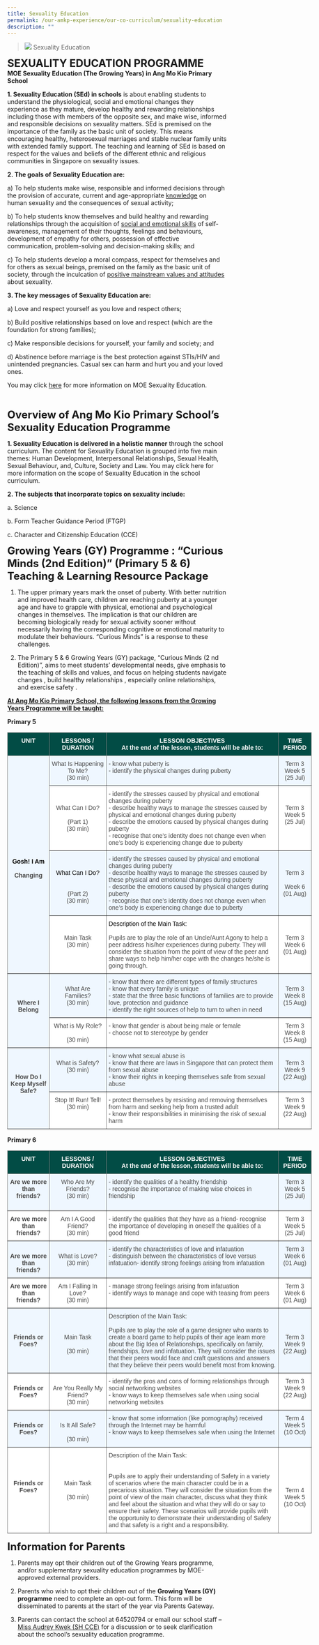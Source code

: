 ```yaml
---
title: Sexuality Education
permalink: /our-amkp-experience/our-co-curriculum/sexuality-education
description: ""
---
```

>![](/images/About%20Us/banner2-with%20bg.jpg)
>Sexuality Education

**<font size="5">SEXUALITY EDUCATION PROGRAMME</font>** <br>
**MOE Sexuality Education (The Growing Years) in Ang Mo Kio Primary School**



**1. Sexuality Education (SEd) in schools** is about enabling students to understand the physiological, social and emotional changes they experience as they mature, develop healthy and rewarding relationships including those with members of the opposite sex, and make wise, informed and responsible decisions on sexuality matters. SEd is premised on the importance of the family as the basic unit of society. This means encouraging healthy, heterosexual marriages and stable nuclear family units with extended family support. The teaching and learning of SEd is based on respect for the values and beliefs of the different ethnic and religious communities in Singapore on sexuality issues.

**2. The goals of Sexuality Education are:**

a)  To help students make wise, responsible and informed decisions through the provision of accurate, current and age-appropriate <u>knowledge</u> on human sexuality and the consequences of sexual activity;

b)  To help students know themselves and build healthy and rewarding relationships through the acquisition of <u>social and emotional skills</u> of self-awareness, management of their thoughts, feelings and behaviours, development of empathy for others, possession of effective communication, problem-solving and decision-making skills; and

c)  To help students develop a moral compass, respect for themselves and for others as sexual beings, premised on the family as the basic unit of society, through the inculcation of <u>positive mainstream values and attitudes</u> about sexuality.

**3. The key messages of Sexuality Education are:**

a) Love and respect yourself as you love and respect others;

b) Build positive relationships based on love and respect (which are the foundation for strong families);

c) Make responsible decisions for yourself, your family and society; and

d) Abstinence before marriage is the best protection against STIs/HIV and unintended pregnancies. Casual sex can harm and hurt you and your loved ones.

You may click [here](https://www.moe.gov.sg/page%20not%20found?item=%2feducation%2fprogrammes%2fsocial-and-emotional-learning%2fsexuality-education&user=extranet%5cAnonymous&site=moe-website) for more information on MOE Sexuality Education. 

<br>

**<font size="5">Overview of Ang Mo Kio Primary School’s Sexuality Education Programme</font>**


**1. Sexuality Education is delivered in a holistic manner** through the school curriculum. The content for Sexuality Education is grouped into five main themes: Human Development, Interpersonal Relationships, Sexual Health, Sexual Behaviour, and, Culture, Society and Law. You may click here for more information on the scope of Sexuality Education in the school curriculum. 


**2.  The subjects that incorporate topics on sexuality include:**

a.     Science

b.     Form Teacher Guidance Period (FTGP)

c.      Character and Citizenship Education (CCE)




**<font size="5">Growing Years (GY) Programme : “Curious Minds (2nd Edition)” (Primary 5 & 6) Teaching & Learning Resource Package</font>**


1.  The upper primary years mark the onset of puberty. With better nutrition and improved health care, children are reaching puberty at a younger age and have to grapple with physical, emotional and psychological changes in themselves. The implication is that our children are becoming biologically ready for sexual activity sooner without necessarily having the corresponding cognitive or emotional maturity to modulate their behaviours. “Curious Minds” is a response to these challenges.

2.  The Primary 5 & 6 Growing Years (GY) package, “Curious Minds (2 nd Edition)”, aims to meet students’ developmental needs, give emphasis to the teaching of skills and values, and focus on helping students navigate changes , build healthy relationships , especially online relationships, and exercise safety . 

**<u>At Ang Mo Kio Primary School, the following lessons from the Growing Years Programme will be taught:</u>** 

**Primary 5**
<style type="text/css">
.tg  {border-collapse:collapse;border-spacing:0;}
.tg td{border-color:black;border-style:solid;border-width:1px;font-family:Arial, sans-serif;font-size:14px;
  overflow:hidden;padding:10px 5px;word-break:normal;}
.tg th{border-color:black;border-style:solid;border-width:1px;font-family:Arial, sans-serif;font-size:14px;
  font-weight:normal;overflow:hidden;padding:10px 5px;word-break:normal;}
.tg .tg-bvad{background-color:#EFF7FF;border-color:inherit;color:#484848;text-align:center;vertical-align:top}
.tg .tg-t18x{background-color:#FFF;border-color:inherit;color:#484848;text-align:center;vertical-align:top}
.tg .tg-acgv{background-color:#FFF;border-color:inherit;color:#484848;text-align:left;vertical-align:top}
.tg .tg-pxye{background-color:#024C45;border-color:inherit;color:#FFF;font-weight:bold;text-align:center;vertical-align:top}
.tg .tg-g57u{background-color:#EFF7FF;border-color:inherit;color:#484848;font-weight:bold;text-align:center;vertical-align:top}
.tg .tg-a2ml{background-color:#EFF7FF;border-color:inherit;color:#484848;text-align:left;vertical-align:top}
</style>
<table class="tg" style="undefined;table-layout: fixed; width: 699px">
<colgroup>
<col style="width: 96px">
<col style="width: 131px">
<col style="width: 396px">
<col style="width: 76px">
</colgroup>
<thead>
  <tr>
    <th class="tg-pxye"><span style="font-weight:bold;font-style:inherit;color:#FFF;background-color:#024C45">UNIT</span><br><br></th>
    <th class="tg-pxye"><span style="font-weight:bold;font-style:inherit;color:#FFF;background-color:#024C45">LESSONS / DURATION</span></th>
    <th class="tg-pxye"><span style="font-weight:bold;font-style:inherit;color:#FFF;background-color:#024C45">LESSON OBJECTIVES</span><br><span style="font-weight:bold;font-style:inherit;color:#FFF;background-color:#024C45">At the end of the lesson, students will be able to:</span></th>
    <th class="tg-pxye"><span style="font-weight:bold;font-style:inherit;color:#FFF;background-color:#024C45">TIME PERIOD</span></th>
  </tr>
</thead>
<tbody>
  <tr>
    <td class="tg-g57u" rowspan="4"><br><br><br><br><br><br><br><br><br><br><br><br><br><br><span style="font-weight:bold;font-style:inherit;color:#000">Gosh! I Am</span><br><br><span style="font-weight:bold;font-style:inherit;color:#484848;background-color:#EFF7FF">Changing</span></td>
    <td class="tg-bvad"><span style="font-weight:inherit;font-style:inherit;color:#484848;background-color:#EFF7FF">What Is Happening To Me?</span><br><span style="font-weight:inherit;font-style:inherit;color:#484848;background-color:#EFF7FF">(30 min)</span></td>
    <td class="tg-a2ml"><span style="font-weight:inherit;font-style:inherit;background-color:#EFF7FF">- know what puberty is</span><br><span style="font-weight:inherit;font-style:inherit;background-color:#EFF7FF">- identify the physical changes during puberty</span></td>
    <td class="tg-bvad"><span style="font-weight:inherit;font-style:inherit;background-color:#EFF7FF">Term 3</span><br><span style="font-weight:inherit;font-style:inherit;background-color:#EFF7FF">Week 5</span><br><span style="font-weight:inherit;font-style:inherit;background-color:#EFF7FF">(25 Jul)</span></td>
  </tr>
  <tr>
    <td class="tg-t18x"><br><br><span style="font-weight:inherit;font-style:inherit;color:#484848;background-color:#FFF">What Can I Do?</span><br><br><span style="font-weight:inherit;font-style:inherit;color:#484848;background-color:#FFF">(Part 1)</span><br><span style="font-weight:inherit;font-style:inherit;color:#484848;background-color:#FFF">(30 min)</span></td>
    <td class="tg-acgv"><span style="font-weight:inherit;font-style:inherit;background-color:#FFF">- identify the stresses caused by physical and emotional changes during puberty</span><br><span style="font-weight:inherit;font-style:inherit;background-color:#FFF">- describe healthy ways to manage the stresses caused by physical and emotional changes during puberty</span><br><span style="font-weight:inherit;font-style:inherit;background-color:#FFF">- describe the emotions caused by physical changes during puberty</span><br><span style="font-weight:inherit;font-style:inherit;background-color:#FFF">- recognise that one’s identity does not change even when one’s body is experiencing change due to puberty</span></td>
    <td class="tg-t18x"><br><br><span style="font-weight:inherit;font-style:inherit;background-color:#FFF">Term 3</span><br><span style="font-weight:inherit;font-style:inherit;background-color:#FFF">Week 5</span><br><span style="font-weight:inherit;font-style:inherit;background-color:#FFF">(25 Jul)</span></td>
  </tr>
  <tr>
    <td class="tg-bvad"><br><br><span style="font-style:inherit;color:#000">What Can I Do?</span><br><br><br><span style="font-weight:inherit;font-style:inherit;color:#484848;background-color:#EFF7FF">(Part 2)</span><br><span style="font-weight:inherit;font-style:inherit;color:#484848;background-color:#EFF7FF">(30 min)</span></td>
    <td class="tg-a2ml"><span style="font-weight:inherit;font-style:inherit;background-color:#EFF7FF">- identify the stresses caused by physical and emotional changes during puberty</span><br><span style="font-weight:inherit;font-style:inherit;background-color:#EFF7FF">- describe healthy ways to manage the stresses caused by these physical and emotional changes during puberty</span><br><span style="font-weight:inherit;font-style:inherit;background-color:#EFF7FF">- describe the emotions caused by physical changes during puberty</span><br><span style="font-weight:inherit;font-style:inherit;background-color:#EFF7FF">- recognise that one’s identity does not change even when one’s body is experiencing change due to puberty</span></td>
    <td class="tg-bvad"><br><br><span style="font-weight:inherit;font-style:inherit;background-color:#EFF7FF">Term 3</span><br><br><span style="font-weight:inherit;font-style:inherit;background-color:#EFF7FF">Week 6</span><br><span style="font-weight:inherit;font-style:inherit;background-color:#EFF7FF">(01 Aug)</span></td>
  </tr>
  <tr>
    <td class="tg-t18x"><br><br><span style="font-weight:inherit;font-style:inherit;color:#484848;background-color:#FFF">Main Task</span><br><span style="font-weight:inherit;font-style:inherit;color:#484848;background-color:#FFF">(30 min)</span></td>
    <td class="tg-acgv"><span style="font-weight:400;font-style:inherit;color:#000">Description of the Main Task:</span><br><br><span style="font-weight:inherit;font-style:inherit;background-color:#FFF">Pupils are to play the role of an Uncle/Aunt Agony to help a peer address his/her experiences during puberty. They will consider the situation from the point of view of the peer and share ways to help him/her cope with the changes he/she is going through.</span></td>
    <td class="tg-t18x"><br><br><span style="font-weight:inherit;font-style:inherit;background-color:#FFF">Term 3</span><br><span style="font-weight:inherit;font-style:inherit;background-color:#FFF">Week 6</span><br><span style="font-weight:inherit;font-style:inherit;background-color:#FFF">(01 Aug)</span></td>
  </tr>
  <tr>
    <td class="tg-g57u" rowspan="2"><br><br><br><span style="font-weight:bold;font-style:inherit;color:#484848;background-color:#EFF7FF">Where I Belong</span></td>
    <td class="tg-bvad"><br><span style="font-weight:inherit;font-style:inherit;color:#484848;background-color:#EFF7FF">What Are Families?</span><br><span style="font-weight:inherit;font-style:inherit;color:#484848;background-color:#EFF7FF">(30 min)</span></td>
    <td class="tg-a2ml"><span style="font-weight:inherit;font-style:inherit;background-color:#EFF7FF">- know that there are different types of family structures</span><br><span style="font-weight:inherit;font-style:inherit;background-color:#EFF7FF">- know that every family is unique</span><br><span style="font-weight:inherit;font-style:inherit;background-color:#EFF7FF">- state that the three basic functions of families are to provide love, protection and guidance</span><br><span style="font-weight:inherit;font-style:inherit;background-color:#EFF7FF">- identify the right sources of help to turn to when in need</span></td>
    <td class="tg-bvad"><br><span style="font-weight:inherit;font-style:inherit;background-color:#EFF7FF">Term 3</span><br><span style="font-weight:inherit;font-style:inherit;background-color:#EFF7FF">Week 8</span><br><span style="font-weight:inherit;font-style:inherit;background-color:#EFF7FF">(15 Aug)</span></td>
  </tr>
  <tr>
    <td class="tg-t18x"><span style="font-weight:inherit;font-style:inherit;color:#484848;background-color:#FFF">What is My Role?</span><br><br><span style="font-weight:inherit;font-style:inherit;color:#484848;background-color:#FFF">(30 min)</span></td>
    <td class="tg-acgv"><span style="font-weight:inherit;font-style:inherit;background-color:#FFF">- know that gender is about being male or female</span><br><span style="font-weight:inherit;font-style:inherit;background-color:#FFF">- choose not to stereotype by gender</span></td>
    <td class="tg-t18x"><span style="font-weight:inherit;font-style:inherit;background-color:#FFF">Term 3</span><br><span style="font-weight:inherit;font-style:inherit;background-color:#FFF">Week 8</span><br><span style="font-weight:inherit;font-style:inherit;background-color:#FFF">(15 Aug)</span></td>
  </tr>
  <tr>
    <td class="tg-g57u" rowspan="2"><br><br><br><span style="font-weight:bold;font-style:inherit;color:#484848;background-color:#EFF7FF">How Do I Keep Myself Safe?</span></td>
    <td class="tg-bvad"><br><span style="font-weight:inherit;font-style:inherit;color:#484848;background-color:#EFF7FF">What is Safety?</span><br><span style="font-weight:inherit;font-style:inherit;color:#484848;background-color:#EFF7FF">(30 min)</span></td>
    <td class="tg-a2ml"><span style="font-weight:inherit;font-style:inherit;background-color:#EFF7FF">- know what sexual abuse is</span><br><span style="font-weight:inherit;font-style:inherit;background-color:#EFF7FF">- know that there are laws in Singapore that can protect them from sexual abuse</span><br><span style="font-weight:inherit;font-style:inherit;background-color:#EFF7FF">- know their rights in keeping themselves safe from sexual abuse</span></td>
    <td class="tg-bvad"><br><span style="font-weight:inherit;font-style:inherit;background-color:#EFF7FF">Term 3</span><br><span style="font-weight:inherit;font-style:inherit;background-color:#EFF7FF">Week 9</span><br><span style="font-weight:inherit;font-style:inherit;background-color:#EFF7FF">(22 Aug)</span></td>
  </tr>
  <tr>
    <td class="tg-t18x"><span style="font-weight:inherit;font-style:inherit;background-color:#FFF">Stop It! Run! Tell!</span><br><span style="font-weight:inherit;font-style:inherit;background-color:#FFF">(30 min)</span></td>
    <td class="tg-acgv"><span style="font-weight:inherit;font-style:inherit;background-color:#FFF">- protect themselves by resisting and removing themselves from harm and seeking help from a trusted adult</span><br><span style="font-weight:inherit;font-style:inherit;background-color:#FFF">- know their responsibilities in minimising the risk of sexual harm</span></td>
    <td class="tg-t18x"><span style="font-weight:inherit;font-style:inherit;background-color:#FFF">Term 3</span><br><span style="font-weight:inherit;font-style:inherit;background-color:#FFF">Week 9</span><br><span style="font-weight:inherit;font-style:inherit;background-color:#FFF">(22 Aug)</span></td>
  </tr>
</tbody>
</table>

**Primary 6**
<style type="text/css">
.tg  {border-collapse:collapse;border-spacing:0;}
.tg td{border-color:black;border-style:solid;border-width:1px;font-family:Arial, sans-serif;font-size:14px;
  overflow:hidden;padding:10px 5px;word-break:normal;}
.tg th{border-color:black;border-style:solid;border-width:1px;font-family:Arial, sans-serif;font-size:14px;
  font-weight:normal;overflow:hidden;padding:10px 5px;word-break:normal;}
.tg .tg-8vr4{background-color:#FFF;border-color:inherit;color:#484848;font-weight:bold;text-align:center;vertical-align:top}
.tg .tg-bvad{background-color:#EFF7FF;border-color:inherit;color:#484848;text-align:center;vertical-align:top}
.tg .tg-t18x{background-color:#FFF;border-color:inherit;color:#484848;text-align:center;vertical-align:top}
.tg .tg-acgv{background-color:#FFF;border-color:inherit;color:#484848;text-align:left;vertical-align:top}
.tg .tg-pxye{background-color:#024C45;border-color:inherit;color:#FFF;font-weight:bold;text-align:center;vertical-align:top}
.tg .tg-g57u{background-color:#EFF7FF;border-color:inherit;color:#484848;font-weight:bold;text-align:center;vertical-align:top}
.tg .tg-a2ml{background-color:#EFF7FF;border-color:inherit;color:#484848;text-align:left;vertical-align:top}
</style>
<table class="tg" style="undefined;table-layout: fixed; width: 699px">
<colgroup>
<col style="width: 96px">
<col style="width: 131px">
<col style="width: 396px">
<col style="width: 76px">
</colgroup>
<thead>
  <tr>
    <th class="tg-pxye"><span style="font-weight:bold;font-style:inherit;color:#FFF;background-color:#024C45">UNIT</span></th>
    <th class="tg-pxye"><span style="font-weight:bold;font-style:inherit;color:#FFF;background-color:#024C45">LESSONS /</span><br><span style="font-weight:bold;font-style:inherit;color:#FFF;background-color:#024C45">DURATION</span></th>
    <th class="tg-pxye"><span style="font-weight:bold;color:#FFF;background-color:#024C45">LESSON OBJECTIVES</span><br><span style="font-weight:bold;color:#FFF;background-color:#024C45">At the end of the lesson, students will be able to:</span></th>
    <th class="tg-pxye"><span style="font-weight:bold;font-style:inherit;color:#FFF;background-color:#024C45">TIME PERIOD</span></th>
  </tr>
</thead>
<tbody>
  <tr>
    <td class="tg-g57u"><span style="font-style:inherit">Are we more than friends?</span><br><br></td>
    <td class="tg-bvad"><span style="font-weight:normal;font-style:inherit">Who Are My Friends?</span><br><span style="font-weight:normal;font-style:inherit">(30 min)</span></td>
    <td class="tg-a2ml"><span style="font-weight:normal;font-style:inherit">- identify the qualities of a healthy friendship</span><br><span style="font-weight:normal;font-style:inherit">- recognise the importance of making wise choices in friendship</span><br></td>
    <td class="tg-bvad"><span style="background-color:#EFF7FF">Term 3 Week 5</span><br><span style="font-weight:normal;font-style:inherit">(25 Jul)</span></td>
  </tr>
  <tr>
    <td class="tg-8vr4"><span style="font-weight:bold;font-style:inherit">Are we more than friends?</span><br></td>
    <td class="tg-t18x"><span style="color:#484848;background-color:#FFF">Am I A Good Friend?</span><br><span style="font-weight:normal;font-style:inherit">(30 min)</span></td>
    <td class="tg-acgv"><span style="background-color:#FFF">- identify the qualities that they have as a friend</span><span style="font-weight:normal;font-style:inherit">- recognise the importance of developing in oneself the qualities of a good friend</span><br></td>
    <td class="tg-t18x"><span style="background-color:#FFF">Term 3</span><br><span style="background-color:#FFF">Week 5</span><br><span style="font-weight:normal;font-style:inherit">(25 Jul)</span></td>
  </tr>
  <tr>
    <td class="tg-g57u"><br><span style="font-weight:bold;font-style:inherit">Are we more than friends?</span><br></td>
    <td class="tg-bvad"><br><span style="font-weight:normal;font-style:inherit">What is Love?</span><br><span style="font-weight:normal;font-style:inherit">(30 min)</span></td>
    <td class="tg-a2ml"><span style="background-color:#EFF7FF">-</span> <span style="font-weight:normal;font-style:inherit">identify the characteristics of love and infatuation</span><br><span style="background-color:#EFF7FF">- distinguish between the characteristics of love versus infatuation</span><span style="font-weight:normal;font-style:inherit">- identify strong feelings arising from infatuation</span></td>
    <td class="tg-bvad"><span style="font-weight:normal;font-style:inherit">Term 3</span><br><span style="font-weight:normal;font-style:inherit">Week 6</span><br><span style="font-weight:normal;font-style:inherit">(01 Aug)</span></td>
  </tr>
  <tr>
    <td class="tg-8vr4"><span style="font-weight:bold;font-style:inherit">Are we more than friends?</span></td>
    <td class="tg-t18x"><span style="font-weight:normal;font-style:inherit">Am I Falling In Love?</span><br><span style="font-weight:normal;font-style:inherit">(30 min)</span></td>
    <td class="tg-acgv"><span style="font-weight:normal;font-style:inherit">- manage strong feelings arising from infatuation</span><br><span style="font-weight:normal;font-style:inherit">- identify ways to manage and cope with teasing from peers</span></td>
    <td class="tg-t18x"><span style="background-color:#FFF">Term 3</span><br><span style="background-color:#FFF">Week 6</span><br><span style="font-weight:normal;font-style:inherit">(01 Aug)</span></td>
  </tr>
  <tr>
    <td class="tg-g57u"><br><br><br><span style="font-style:inherit">Friends or Foes?</span><br><br></td>
    <td class="tg-bvad"><br><br><br><span style="font-style:inherit">Main Task</span><br><br><span style="font-weight:normal;font-style:inherit">(30 min)</span></td>
    <td class="tg-a2ml"><span style="font-weight:normal;font-style:inherit">Description of the Main Task:</span><br><br><span style="font-weight:normal;font-style:inherit">Pupils are to play the role of a game designer who wants to create a board game to help pupils of their age learn more about the Big Idea of Relationships, specifically on family, friendships, love and infatuation. They will consider the issues that their peers would face and craft questions and answers that they believe their peers would benefit most from knowing.</span><br></td>
    <td class="tg-bvad"><br><br><br><span style="font-weight:normal;font-style:inherit">Term 3</span><br><span style="font-weight:normal;font-style:inherit">Week 9</span><br><span style="font-weight:normal;font-style:inherit">(22 Aug)</span></td>
  </tr>
  <tr>
    <td class="tg-8vr4"><br><span style="font-style:inherit">Friends or Foes?</span><br><br></td>
    <td class="tg-t18x"><br><span style="font-weight:normal;font-style:inherit">Are You Really My Friend?</span><br><span style="font-weight:normal;font-style:inherit">(30 min)</span></td>
    <td class="tg-acgv"><span style="font-weight:normal;font-style:inherit">- identify the pros and cons of forming relationships through social networking websites</span><br><span style="font-weight:normal;font-style:inherit">- know ways to keep themselves safe when using social networking websites</span><br></td>
    <td class="tg-t18x"><span style="background-color:#FFF">Term 3 Week 9</span><br><span style="font-weight:normal;font-style:inherit">(22 Aug)</span></td>
  </tr>
  <tr>
    <td class="tg-g57u"><br><span style="background-color:#EFF7FF">Friends or Foes?</span><br><br></td>
    <td class="tg-bvad"><br><span style="color:#484848;background-color:#EFF7FF">Is It All Safe?</span><br><br><span style="color:#484848;background-color:#EFF7FF">(30 min)</span></td>
    <td class="tg-a2ml"><span style="font-weight:normal;font-style:inherit">- know that some information (like pornography) received through the Internet may be harmful</span><br><span style="font-weight:normal;font-style:inherit">- know ways to keep themselves safe when using the Internet</span><br></td>
    <td class="tg-bvad"><span style="font-weight:normal;font-style:inherit">Term 4</span><br><span style="font-weight:normal;font-style:inherit">Week 5</span><br><span style="font-weight:normal;font-style:inherit">(10 Oct)</span></td>
  </tr>
  <tr>
    <td class="tg-8vr4"><br><br><br><br><span style="font-weight:bold;font-style:inherit">Friends or Foes?</span></td>
    <td class="tg-t18x"><br><br><br><br><span style="font-style:inherit">Main Task</span><br><br><span style="font-weight:normal;font-style:inherit">(30 min)</span></td>
    <td class="tg-acgv"><span style="font-weight:normal;font-style:inherit">Description of the Main Task:</span><br><br><br><span style="font-weight:normal;font-style:inherit">Pupils are to apply their understanding of Safety in a variety of scenarios where the main character could be in a precarious situation. They will consider the situation from the point of view of the main character, discuss what they think and feel about the situation and what they will do or say to ensure their safety. These scenarios will provide pupils with the opportunity to demonstrate their understanding of Safety and that safety is a right and a responsibility.</span><br></td>
    <td class="tg-t18x"><br><br><br><br><br><span style="font-weight:normal;font-style:inherit">Term 4</span><br><span style="font-weight:normal;font-style:inherit">Week 5</span><br><span style="font-weight:normal;font-style:inherit">(10 Oct)</span></td>
  </tr>
</tbody>
</table>


**<font size="5">Information for Parents</font>**


1.  Parents may opt their children out of the Growing Years programme, and/or supplementary sexuality education programmes by MOE-approved external providers. 


2. Parents who wish to opt their children out of the **Growing Years (GY) programme** need to complete an opt-out form. This form will be disseminated to parents at the start of the year via Parents Gateway.


3. Parents can contact the school at 64520794 or email our school staff – <a href="kwek_audrey@moe.edu.sg">Miss Audrey Kwek (SH CCE)</a> for a discussion or to seek clarification about the school’s sexuality education programme.